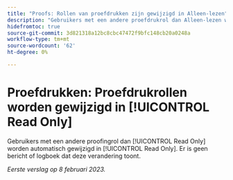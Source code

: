 ```yaml
---
title: "Proofs: Rollen van proefdrukken zijn gewijzigd in Alleen-lezen"
description: "Gebruikers met een andere proefdrukrol dan Alleen-lezen worden automatisch gewijzigd in Alleen-lezen. Er is geen bericht of logboek dat deze verandering toont."
hidefromtoc: true
source-git-commit: 3d821318a12bc8cbc47472f9bfc148cb20a0248a
workflow-type: tm+mt
source-wordcount: '62'
ht-degree: 0%

---
```



# Proefdrukken: Proefdrukrollen worden gewijzigd in [!UICONTROL Read Only]

Gebruikers met een andere proofingrol dan [!UICONTROL Read Only] worden automatisch gewijzigd in [!UICONTROL Read Only]. Er is geen bericht of logboek dat deze verandering toont.

_Eerste verslag op 8 februari 2023._

